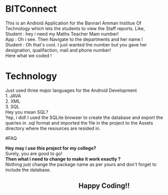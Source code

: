 # BITConnect

This is an Android Application for the Bannari Amman Institue Of Technology which lets the students to view the Staff reports.
Like,<br>
Student : hey i need my Maths Teacher Mam number!<br>
App : Oh i see. Then Navigate to the departments and her name.!<br>
Student : Oh that's cool. I just wanted the number but you gave her designation, qualifaction, mail and phone number!<br>
Here what we coded !<br>

# Technology

Just used three major languages for the Android Development<br> 1. JAVA <br> 2. XML<br> 3. SQL<br>
Hey you mean SQL?<br>Yep, i did! I used the SQLite browser to create the database and export the queries in .sql format and imported the file in the project to the Assets directory where the resources are resided in. <br>

#FAQ

<strong>Hey may i use this project for my college?</strong><br>Surely, you are good to go!<br><strong>Then what i need to change to make it work exactly ?</strong> <br>Nothing just change the package name as per yours and don't forget to include the database.<br>
<h2>&nbsp&nbsp&nbsp&nbsp&nbsp&nbsp&nbsp&nbsp&nbsp&nbsp&nbsp&nbsp&nbsp&nbsp&nbsp&nbsp&nbsp&nbsp&nbsp&nbsp&nbsp&nbsp&nbsp&nbsp&nbsp&nbsp&nbsp&nbsp&nbsp&nbsp&nbsp&nbsp&nbsp&nbsp&nbsp&nbsp&nbsp&nbsp&nbsp&nbsp&nbsp&nbsp&nbsp&nbsp&nbsp&nbspHappy Coding!!</h2>
